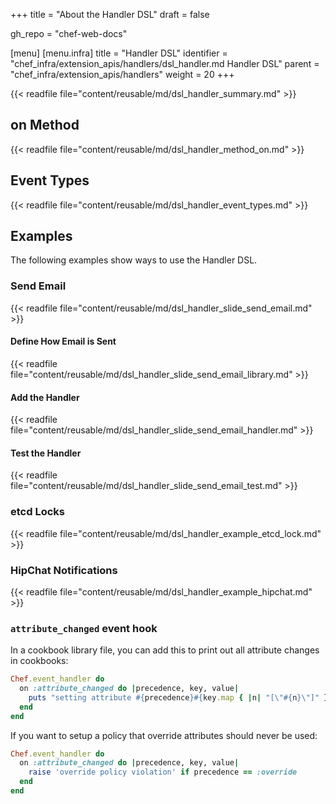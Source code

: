 +++
title = "About the Handler DSL"
draft = false

gh_repo = "chef-web-docs"



[menu]
  [menu.infra]
    title = "Handler DSL"
    identifier = "chef_infra/extension_apis/handlers/dsl_handler.md Handler DSL"
    parent = "chef_infra/extension_apis/handlers"
    weight = 20
+++

{{< readfile file="content/reusable/md/dsl_handler_summary.md" >}}

## on Method

{{< readfile file="content/reusable/md/dsl_handler_method_on.md" >}}

## Event Types

{{< readfile file="content/reusable/md/dsl_handler_event_types.md" >}}

## Examples

The following examples show ways to use the Handler DSL.

### Send Email

{{< readfile file="content/reusable/md/dsl_handler_slide_send_email.md" >}}

#### Define How Email is Sent

{{< readfile file="content/reusable/md/dsl_handler_slide_send_email_library.md" >}}

#### Add the Handler

{{< readfile file="content/reusable/md/dsl_handler_slide_send_email_handler.md" >}}

#### Test the Handler

{{< readfile file="content/reusable/md/dsl_handler_slide_send_email_test.md" >}}

### etcd Locks

{{< readfile file="content/reusable/md/dsl_handler_example_etcd_lock.md" >}}

### HipChat Notifications

{{< readfile file="content/reusable/md/dsl_handler_example_hipchat.md" >}}

### `attribute_changed` event hook

In a cookbook library file, you can add this to print out all
attribute changes in cookbooks:

```ruby
Chef.event_handler do
  on :attribute_changed do |precedence, key, value|
    puts "setting attribute #{precedence}#{key.map { |n| "[\"#{n}\"]" }.join} = #{value}"
  end
end
```

If you want to setup a policy that override attributes should never be
used:

```ruby
Chef.event_handler do
  on :attribute_changed do |precedence, key, value|
    raise 'override policy violation' if precedence == :override
  end
end
```
